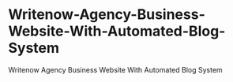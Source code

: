 # Writenow-Agency-Business-Website-With-Automated-Blog-System
Writenow Agency Business Website With Automated Blog System
